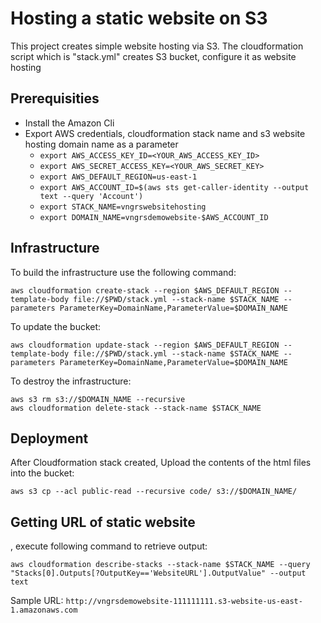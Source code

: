 # Hosting a static website on S3
This project creates simple website hosting via S3. The cloudformation script which is "stack.yml" creates S3 bucket, configure it as website hosting 

## Prerequisities
- Install the Amazon Cli
- Export AWS credentials, cloudformation stack name and s3 website hosting domain name as a parameter
  - `export AWS_ACCESS_KEY_ID=<YOUR_AWS_ACCESS_KEY_ID>`
  - `export AWS_SECRET_ACCESS_KEY=<YOUR_AWS_SECRET_KEY>`
  - `export AWS_DEFAULT_REGION=us-east-1`
  - `export AWS_ACCOUNT_ID=$(aws sts get-caller-identity --output text --query 'Account')`
  - `export STACK_NAME=vngrswebsitehosting`
  - `export DOMAIN_NAME=vngrsdemowebsite-$AWS_ACCOUNT_ID`


## Infrastructure

To build the infrastructure use the following command:

    aws cloudformation create-stack --region $AWS_DEFAULT_REGION --template-body file://$PWD/stack.yml --stack-name $STACK_NAME --parameters ParameterKey=DomainName,ParameterValue=$DOMAIN_NAME

To update the bucket:

    aws cloudformation update-stack --region $AWS_DEFAULT_REGION --template-body file://$PWD/stack.yml --stack-name $STACK_NAME --parameters ParameterKey=DomainName,ParameterValue=$DOMAIN_NAME

To destroy the infrastructure:

    aws s3 rm s3://$DOMAIN_NAME --recursive
    aws cloudformation delete-stack --stack-name $STACK_NAME

## Deployment

After Cloudformation stack created, Upload the contents of the html files into the bucket:
    
    aws s3 cp --acl public-read --recursive code/ s3://$DOMAIN_NAME/

## Getting URL of static website
, execute following command to retrieve output:

    aws cloudformation describe-stacks --stack-name $STACK_NAME --query "Stacks[0].Outputs[?OutputKey=='WebsiteURL'].OutputValue" --output text
    
Sample URL: `http://vngrsdemowebsite-111111111.s3-website-us-east-1.amazonaws.com`
    